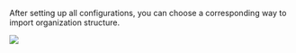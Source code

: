 <IntegrationDetailCard title="Import Organization Structure from Windows Active Directory">

After setting up all configurations, you can choose a corresponding way to import organization structure.

![](~@imagesEnUs/guides/org/import-org.jpg)

</IntegrationDetailCard>
